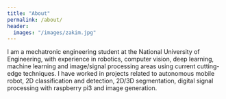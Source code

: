 ```yaml
---
title: "About"
permalink: /about/
header:
  images: "/images/zakim.jpg"
---
```

I am a mechatronic engineering student at the National University of Engineering, with experience in robotics, computer vision, deep learning, machine learning and image/signal processing areas using current cutting-edge techniques. I have worked in projects related to autonomous mobile robot, 2D classification and detection, 2D/3D segmentation, digital signal processing with raspberry pi3 and image generation.
